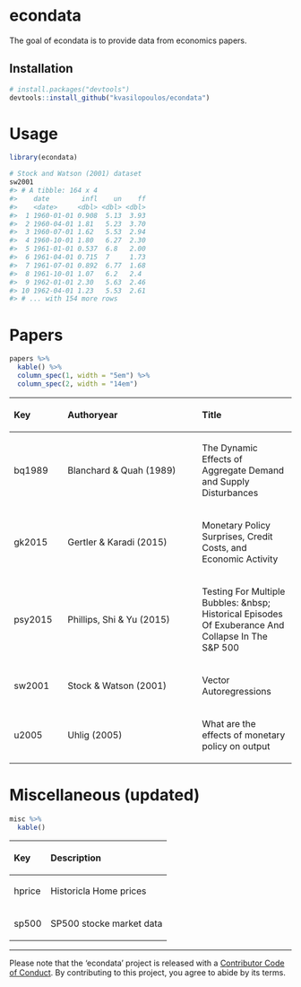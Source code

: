 
<!-- README.md is generated from README.Rmd. Please edit that file -->

# econdata

<!-- badges: start -->

<!-- badges: end -->

The goal of econdata is to provide data from economics papers.

## Installation

``` r
# install.packages("devtools")
devtools::install_github("kvasilopoulos/econdata")
```

# Usage

``` r
library(econdata)

# Stock and Watson (2001) dataset
sw2001
#> # A tibble: 164 x 4
#>    date        infl    un    ff
#>    <date>     <dbl> <dbl> <dbl>
#>  1 1960-01-01 0.908  5.13  3.93
#>  2 1960-04-01 1.81   5.23  3.70
#>  3 1960-07-01 1.62   5.53  2.94
#>  4 1960-10-01 1.80   6.27  2.30
#>  5 1961-01-01 0.537  6.8   2.00
#>  6 1961-04-01 0.715  7     1.73
#>  7 1961-07-01 0.892  6.77  1.68
#>  8 1961-10-01 1.07   6.2   2.4 
#>  9 1962-01-01 2.30   5.63  2.46
#> 10 1962-04-01 1.23   5.53  2.61
#> # ... with 154 more rows
```

# Papers

``` r
papers %>% 
  kable() %>% 
  column_spec(1, width = "5em") %>% 
  column_spec(2, width = "14em")
```

<table>

<thead>

<tr>

<th style="text-align:left;">

Key

</th>

<th style="text-align:left;">

Authoryear

</th>

<th style="text-align:left;">

Title

</th>

</tr>

</thead>

<tbody>

<tr>

<td style="text-align:left;width: 5em; ">

bq1989

</td>

<td style="text-align:left;width: 14em; ">

Blanchard & Quah (1989)

</td>

<td style="text-align:left;">

The Dynamic Effects of Aggregate Demand and Supply Disturbances

</td>

</tr>

<tr>

<td style="text-align:left;width: 5em; ">

gk2015

</td>

<td style="text-align:left;width: 14em; ">

Gertler & Karadi (2015)

</td>

<td style="text-align:left;">

Monetary Policy Surprises, Credit Costs, and Economic Activity

</td>

</tr>

<tr>

<td style="text-align:left;width: 5em; ">

psy2015

</td>

<td style="text-align:left;width: 14em; ">

Phillips, Shi & Yu (2015)

</td>

<td style="text-align:left;">

Testing For Multiple Bubbles: \&nbsp; Historical Episodes Of Exuberance
And Collapse In The S\&P 500

</td>

</tr>

<tr>

<td style="text-align:left;width: 5em; ">

sw2001

</td>

<td style="text-align:left;width: 14em; ">

Stock & Watson (2001)

</td>

<td style="text-align:left;">

Vector Autoregressions

</td>

</tr>

<tr>

<td style="text-align:left;width: 5em; ">

u2005

</td>

<td style="text-align:left;width: 14em; ">

Uhlig (2005)

</td>

<td style="text-align:left;">

What are the effects of monetary policy on output

</td>

</tr>

</tbody>

</table>

# Miscellaneous (updated)

``` r
misc %>% 
  kable()
```

<table>

<thead>

<tr>

<th style="text-align:left;">

Key

</th>

<th style="text-align:left;">

Description

</th>

</tr>

</thead>

<tbody>

<tr>

<td style="text-align:left;">

hprice

</td>

<td style="text-align:left;">

Historicla Home prices

</td>

</tr>

<tr>

<td style="text-align:left;">

sp500

</td>

<td style="text-align:left;">

SP500 stocke market data

</td>

</tr>

</tbody>

</table>

-----

Please note that the ‘econdata’ project is released with a [Contributor
Code of Conduct](.github/CODE_OF_CONDUCT.md). By contributing to this
project, you agree to abide by its terms.
